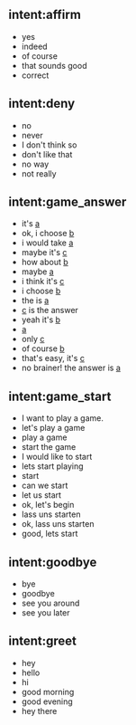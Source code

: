 ## intent:affirm
- yes
- indeed
- of course
- that sounds good
- correct

## intent:deny
- no
- never
- I don't think so
- don't like that
- no way
- not really

## intent:game_answer
- it's [a](answer_option)
- ok, i choose [b](answer_option)
- i would take [a](answer_option)
- maybe it's [c](answer_option)
- how about [b](answer_option)
- maybe [a](answer_option)
- i think it's [c](answer_option)
- i choose [b](answer_option)
- the  is [a](answer_option)
- [c](answer_option)  is the answer
- yeah it's [b](answer_option)
- [a](answer_option)
- only [c](answer_option)
- of course [b](answer_option)
- that's easy, it's [c](answer_option)
- no brainer! the answer is [a](answer_option)

## intent:game_start
- I want to play a game.
- let's play a game
- play a game
- start the game
- I would like to start
- lets start playing
- start
- can we start
- let us start
- ok, let's begin
- lass uns starten
- ok, lass uns starten
- good, lets start

## intent:goodbye
- bye
- goodbye
- see you around
- see you later

## intent:greet
- hey
- hello
- hi
- good morning
- good evening
- hey there
